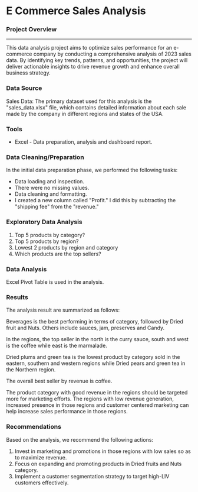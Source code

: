 # E Commerce Sales Analysis

### Project Overview
---

This data analysis project aims to optimize sales performance for an e-commerce company by conducting a comprehensive analysis of 2023 sales data. By identifying key trends, patterns, and opportunities, the project will deliver actionable insights to drive revenue growth and enhance overall business strategy.

### Data Source

Sales Data: The primary dataset used for this analysis is the "sales_data.xlsx" file, which contains detailed information about each sale made by the company in different regions and states of the USA. 

### Tools

- Excel - Data preparation, analysis and dashboard report.


### Data Cleaning/Preparation

In the initial data preparation phase, we performed the following tasks:
- Data loading and inspection.
- There were no missing values.
- Data cleaning and formatting.
- I created a new column called "Profit." I did this by subtracting the "shipping fee" from the "revenue."

### Exploratory Data Analysis

1. Top 5 products by category?
2. Top 5 products by region?
3. Lowest 2 products by region and category
4. Which products are the top sellers?

### Data Analysis
Excel Pivot Table is used in the analysis.

### Results

The analysis result are summarized as follows:

Beverages is the best performing in terms of category, followed by Dried fruit and Nuts. Others include sauces, jam, preserves and Candy.

In the regions, the top seller in the north is the curry sauce, south and west is the coffee while east is the marmalade.

Dried plums and green tea is the lowest product by category sold in the eastern, southern and western regions while Dried pears and green tea in the Northern region. 

The overall best seller by revenue is coffee.

The product category with good revenue in the regions should be targeted more for marketing efforts. The regions with low revenue generation, increased presence in those regions and customer centered marketing can help increase sales performance in those regions.

### Recommendations

Based on the analysis, we recommend the following actions:
1. Invest in marketing and promotions in those regions with low sales so as to maximize revenue. 
2. Focus on expanding and promoting products in Dried fruits and Nuts category.
3. Implement a customer segmentation strategy to target high-LIV customers effectively.

